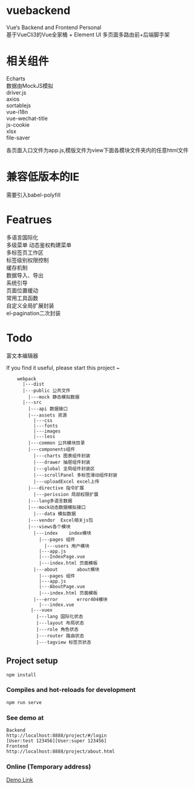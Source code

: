 # vuebackend
Vue‘s Backend and Frontend Personal  
基于VueCli3的Vue全家桶 + Element UI 多页面多路由前+后端脚手架  
# 相关组件
Echarts  
数据由MockJS模拟  
driver.js  
axios  
sortablejs  
vue-i18n  
vue-wechat-title  
js-cookie  
xlsx  
file-saver

各页面入口文件为app.js,模版文件为view下面各模块文件夹内的任意html文件  
# 兼容低版本的IE
需要引入babel-polyfill
# Featrues  
多语言国际化  
多级菜单
动态鉴权构建菜单  
多标签页工作区  
标签级别权限控制  
缓存机制  
数据导入、导出  
系统引导  
页面位置缓动  
常用工具函数  
自定义全局扩展封装  
el-pagination二次封装
# Todo  
富文本编辑器  

If you find it useful, please start this project ~
```
    webpack
      |---dist 
      |---public 公共文件
        |---mock 静态模拟数据
      |---src
        |---api 数据接口
        |---assets 资源
          |---css
          |---fonts
          |---images
          |---less
        |---common 公共模块目录
        |---components组件  
          |---charts 图表组件封装
          |---drawer 抽屉组件封装  
          |---global 全局组件封装区   
          |---scrollPanel 多标签滑动组件封装
          |---uploadExcel excel上传
        |---directive 指令扩展
          |---perission 局部权限扩展  
        |---lang多语言数据  
        |---mock动态数据模拟接口
          |---data 模拟数据
        |---vendor  Excel相关js包  
        |---views各个模块
          |---index    index模块
            |---pages 组件
              |---users 用户模块
            |---app.js
            |---IndexPage.vue
            |---index.html 页面模板
          |---about       about模块
            |---pages 组件
            |---app.js
            |---AboutPage.vue
            |---index.html 页面模板
          |---error       error404模块
            |---index.vue
         |---vuex    
           |---lang 国际化状态
           |---layout 布局状态
           |---role 角色状态
           |---router 路由状态
           |---tagview 标签页状态
```
## Project setup
```
npm install
```

### Compiles and hot-reloads for development
```
npm run serve
```
### See demo at 
```
Backend  
http://localhost:8888/project/#/login  
[User:test 123456][User:super 123456]
Frontend  
http://localhost:8888/project/about.html
```
### Online (Temporary address) 
[Demo Link](http://yafully788.3vkj.net/project/)
